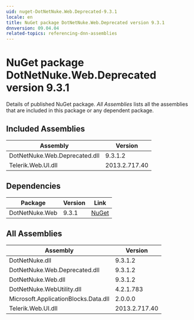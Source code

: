 ```yaml
---
uid: nuget-DotNetNuke.Web.Deprecated-9.3.1
locale: en
title: NuGet package DotNetNuke.Web.Deprecated version 9.3.1
dnnversion: 09.04.04
related-topics: referencing-dnn-assemblies
---
```


# NuGet package DotNetNuke.Web.Deprecated version 9.3.1
Details of published NuGet package.
*All Assemblies* lists all the assemblies that are included in this package or any dependent package.

## Included Assemblies

|Assembly|Version|
|---|---|
|DotNetNuke.Web.Deprecated.dll|9.3.1.2|
|Telerik.Web.UI.dll|2013.2.717.40|

## Dependencies

|Package|Version|Link|
|---|---|---|
|DotNetNuke.Web|9.3.1|[NuGet](https://www.nuget.org/packages/DotNetNuke.Web/9.3.1)|

## All Assemblies

|Assembly|Version|
|---|---|
|DotNetNuke.dll|9.3.1.2|
|DotNetNuke.Web.Deprecated.dll|9.3.1.2|
|DotNetNuke.Web.dll|9.3.1.2|
|DotNetNuke.WebUtility.dll|4.2.1.783|
|Microsoft.ApplicationBlocks.Data.dll|2.0.0.0|
|Telerik.Web.UI.dll|2013.2.717.40|

